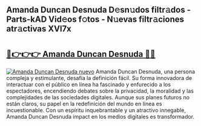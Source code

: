 ## Amanda Duncan Desnuda D𝚎sn𝚞dos filtr𝚊dos - Parts-kAD Vid𝚎os f𝚘tos - N𝚞evas filtr𝚊ciones atr𝚊ctivas XVl7x

# <h2><a href="http://mb7o1n.tromn.icu/?c=Amanda+Duncan+Desnuda">🔗👉👉👉 Amanda Duncan Desnuda 🔗🔗</a></h2>

[![Amanda Duncan Desnuda nuevo](https://i.imgur.com/pEAQMta.gif)](http://mb7o1n.tromn.icu/?c=Amanda+Duncan+Desnuda)
Amanda Duncan Desnuda, una persona compleja y estimulante, desafía la definición fácil. Su forma innovadora de interactuar con el público en línea ha fascinado y enfurecido a los espectadores, encendiendo debates sobre la privacidad, la moralidad y las complejidades de las sociedades digitales. Aunque sus planes futuros no están claros, su papel en la redefinición del mundo en línea es incuestionable. Con un espíritu inquebrantable y un atractivo innegable, Amanda Duncan Desnuda impact en los medios digitales es transformador.
